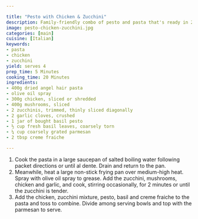 ```yaml
---

title: "Pesto with Chicken & Zucchini"
description: Family-friendly combo of pesto and pasta that's ready in 25 minutes.
image: pesto-chicken-zucchini.jpg
categories: [main]
cuisine: [Italian]
keywords:
- pasta
- chicken
- zucchini
yield: serves 4
prep_time: 5 Minutes
cooking_time: 20 Minutes
ingredients:
- 400g dried angel hair pasta
- olive oil spray
- 300g chicken, sliced or shredded
- 400g mushrooms, sliced
- 2 zucchinis, trimmed, thinly sliced diagonally
- 2 garlic cloves, crushed
- 1 jar of bought basil pesto
- ½ cup fresh basil leaves, coarsely torn
- ¼ cup coarsely grated parmesan
- 2 tbsp creme fraiche

---
```




1.  Cook the pasta in a large saucepan of salted boiling water following packet directions or until al dente. Drain and return to the pan.
2. Meanwhile, heat a large non-stick frying pan over medium-high heat. Spray with olive oil spray to grease. Add the zucchini, mushrooms, chicken and garlic, and cook, stirring occasionally, for 2 minutes or until the zucchini is tender.
3. Add the chicken, zucchini mixture, pesto, basil and creme fraiche to the pasta and toss to combine. Divide among serving bowls and top with the parmesan to serve.
